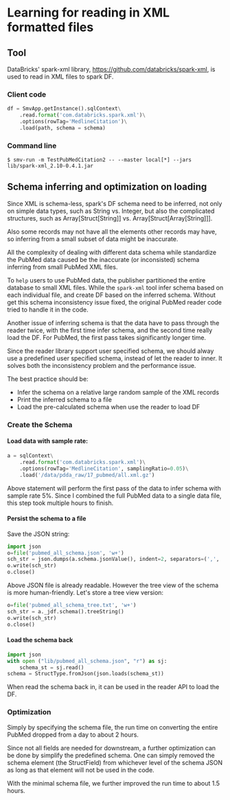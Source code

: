 # Learning for reading in XML formatted files

## Tool

DataBricks' spark-xml library, https://github.com/databricks/spark-xml, is used
to read in XML files to spark DF.

### Client code
```python
df = SmvApp.getInstance().sqlContext\
    .read.format('com.databricks.spark.xml')\
    .options(rowTag='MedlineCitation')\
    .load(path, schema = schema)
```

### Command line
```
$ smv-run -m TestPubMedCitation2 -- --master local[*] --jars lib/spark-xml_2.10-0.4.1.jar
```

## Schema inferring and optimization on loading

Since XML is schema-less, spark's DF schema need to be inferred, not only on
simple data types, such as String vs. Integer, but also the complicated
structures, such as Array[Struct[String]] vs. Array[Struct[Array[String]]].

Also some records may not have all the elements other records may have, so
inferring from a small subset of data might be inaccurate.

All the complexity of dealing with different data schema while standardize the
PubMed data caused be the inaccurate (or inconsisted) schema inferring from
small PubMed XML files.

To `help` users to use PubMed data, the publisher partitioned the entire
database to small XML files. While the `spark-xml` tool infer schema based
on each individual file, and create DF based on the inferred schema. Without
get this schema inconsistency issue fixed, the original PubMed reader code
tried to handle it in the code.

Another issue of inferring schema is that the data have to pass through the
reader twice, with the first time infer schema, and the second time really
load the DF. For PubMed, the first pass takes significantly longer time.

Since the reader library support user specified schema, we should alway use
a predefined user specified schema, instead of let the reader to inner. It
solves both the inconsistency problem and the performance issue.

The best practice should be:

- Infer the schema on a relative large random sample of the XML records
- Print the inferred schema to a file
- Load the pre-calculated schema when use the reader to load DF

### Create the Schema
#### Load data with sample rate:

```python
a = sqlContext\
    .read.format('com.databricks.spark.xml')\
    .options(rowTag='MedlineCitation', samplingRatio=0.05)\
    .load('/data/pdda_raw/17_pubmed/all.xml.gz')
```

Above statement will perform the first pass of the data to infer schema with
sample rate 5%. Since I combined the full PubMed data to a single data file,
this step took multiple hours to finish.

#### Persist the schema to a file
Save the JSON string:

```python
import json
o=file('pubmed_all_schema.json', 'w+')
sch_str = json.dumps(a.schema.jsonValue(), indent=2, separators=(',', ': '), sort_keys=True)
o.write(sch_str)
o.close()
```

Above JSON file is already readable. However the tree view of the schema is more
human-friendly. Let's store a tree view version:
```python
o=file('pubmed_all_schema_tree.txt', 'w+')
sch_str = a._jdf.schema().treeString()
o.write(sch_str)
o.close()
```

#### Load the schema back
```python
import json
with open ("lib/pubmed_all_schema.json", "r") as sj:
    schema_st = sj.read()
schema = StructType.fromJson(json.loads(schema_st))
```

When read the schema back in, it can be used in the reader API to load the DF.

### Optimization

Simply by specifying the schema file, the run time on converting the entire
PubMed dropped from a day to about 2 hours.

Since not all fields are needed for downstream, a further optimization can be
done by simplify the predefined schema. One can simply removed the schema
element (the StructField) from whichever level of the schema JSON as long as
that element will not be used in the code.

With the minimal schema file, we further improved the run time to about 1.5
hours.
